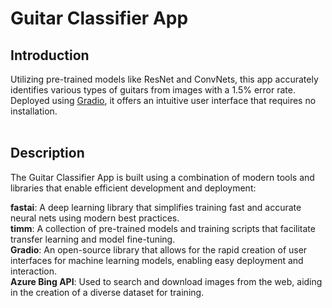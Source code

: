 # Guitar Classifier App

## Introduction
Utilizing pre-trained models like ResNet and ConvNets, this app accurately identifies various types of guitars from images with a 1.5% error rate. Deployed using [Gradio](https://huggingface.co/spaces/theoberva/), it offers an intuitive user interface that requires no installation.<br><br>

## Description
The Guitar Classifier App is built using a combination of modern tools and libraries that enable efficient development and deployment:

**fastai**: A deep learning library that simplifies training fast and accurate neural nets using modern best practices. <br>
**timm**: A collection of pre-trained models and training scripts that facilitate transfer learning and model fine-tuning.<br>
**Gradio**: An open-source library that allows for the rapid creation of user interfaces for machine learning models, enabling easy deployment and interaction.<br>
**Azure Bing API**: Used to search and download images from the web, aiding in the creation of a diverse dataset for training.
